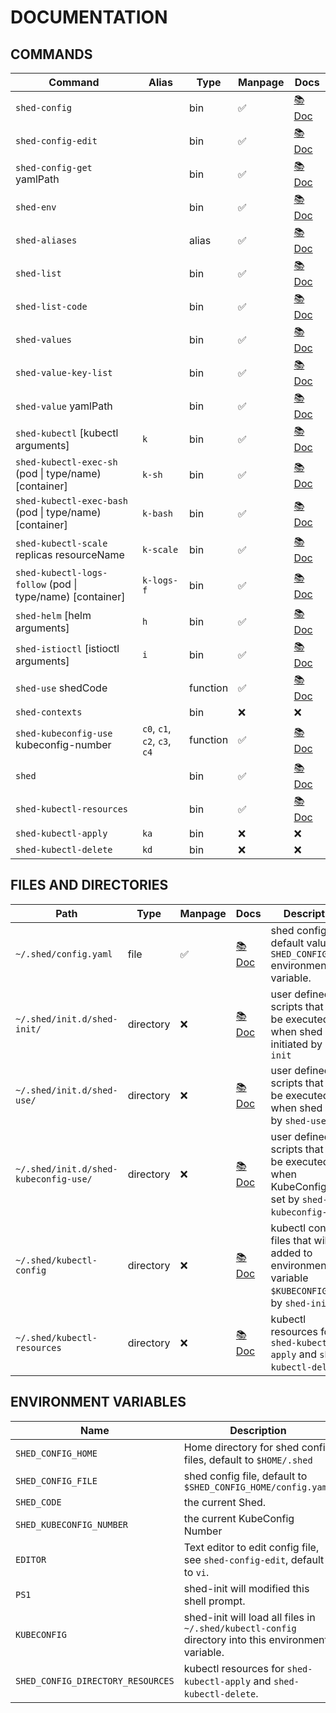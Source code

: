 # DOCUMENTATION

## COMMANDS

| Command                                                   | Alias                        | Type     | Manpage | Docs                                 |
| --------------------------------------------------------- | ---------------------------- | -------- | ------- | ------------------------------------ |
| `shed-config`                                             |                              | bin      | ✅       | [📚 Doc](shed-config.md)              |
| `shed-config-edit`                                        |                              | bin      | ✅       | [📚 Doc](shed-config-edit.md)         |
| `shed-config-get` yamlPath                                |                              | bin      | ✅       | [📚 Doc](shed-config-get.md)          |
| `shed-env`                                                |                              | bin      | ✅       | [📚 Doc](shed-env.md)                 |
| `shed-aliases`                                            |                              | alias    | ✅       | [📚 Doc](shed-aliases.md)             |
| `shed-list`                                               |                              | bin      | ✅       | [📚 Doc](shed-list.md)                |
| `shed-list-code`                                          |                              | bin      | ✅       | [📚 Doc](shed-list-code.md)           |
| `shed-values`                                             |                              | bin      | ✅       | [📚 Doc](shed-values.md)              |
| `shed-value-key-list`                                     |                              | bin      | ✅       | [📚 Doc](shed-value-key-list.md)      |
| `shed-value` yamlPath                                     |                              | bin      | ✅       | [📚 Doc](shed-value.md)               |
| `shed-kubectl` [kubectl arguments]                        | `k`                          | bin      | ✅       | [📚 Doc](shed-kubectl.md)             |
| `shed-kubectl-exec-sh` (pod \| type/name) [container]     | `k-sh`                       | bin      | ✅       | [📚 Doc](shed-kubectl-exec-sh.md)     |
| `shed-kubectl-exec-bash` (pod \| type/name) [container]   | `k-bash`                     | bin      | ✅       | [📚 Doc](shed-kubectl-exec-bash.md)   |
| `shed-kubectl-scale` replicas resourceName                | `k-scale`                    | bin      | ✅       | [📚 Doc](shed-kubectl-scale.md)       |
| `shed-kubectl-logs-follow` (pod \| type/name) [container] | `k-logs-f`                   | bin      | ✅       | [📚 Doc](shed-kubectl-logs-follow.md) |
| `shed-helm` [helm arguments]                              | `h`                          | bin      | ✅       | [📚 Doc](shed-helm.md)                |
| `shed-istioctl` [istioctl arguments]                      | `i`                          | bin      | ✅       | [📚 Doc](shed-istioctl.md)            |
| `shed-use` shedCode                                       |                              | function | ✅       | [📚 Doc](shed-use.md)                 |
| `shed-contexts`                                           |                              | bin      | ❌       | ❌                                    |
| `shed-kubeconfig-use` kubeconfig-number                   | `c0`, `c1`, `c2`, `c3`, `c4` | function | ✅       | [📚 Doc](shed-kubeconfig-use.md)      |
| `shed`                                                    |                              | bin      | ✅       | [📚 Doc](shed.md)                     |
| `shed-kubectl-resources`                                  |                              | bin      | ✅       | [📚 Doc](shed-kubectl-resources.md)   |
| `shed-kubectl-apply`                                      | `ka`                         | bin      | ❌       | ❌                                    |
| `shed-kubectl-delete`                                     | `kd`                         | bin      | ❌       | ❌                                    |

## FILES AND DIRECTORIES

| Path                                  | Type      | Manpage | Docs                                             | Description                                                                                      |
| ------------------------------------- | --------- | ------- | ------------------------------------------------ | ------------------------------------------------------------------------------------------------ |
| `~/.shed/config.yaml`                 | file      | ✅       | [📚 Doc](file-shed-config.yaml.md)                | shed config file, default value of `SHED_CONFIG_FILE` environment variable.                      |
| `~/.shed/init.d/shed-init/`           | directory | ❌       | [📚 Doc](directory-init.d-shed-init.md)           | user defined scripts that will be executed when shed is initiated by `shed-init`                 |
| `~/.shed/init.d/shed-use/`            | directory | ❌       | [📚 Doc](directory-init.d-shed-use.md)            | user defined scripts that will be executed when shed is set by `shed-use`.                       |
| `~/.shed/init.d/shed-kubeconfig-use/` | directory | ❌       | [📚 Doc](directory-init.d-shed-kubeconfig-use.md) | user defined scripts that will be executed when KubeConfig is set by `shed-kubeconfig-use`.      |
| `~/.shed/kubectl-config`              | directory | ❌       | [📚 Doc](directory-kubectl-config.md)             | kubectl config files that will be added to environment variable `$KUBECONFIG` on by `shed-init`. |
| `~/.shed/kubectl-resources`           | directory | ❌       | [📚 Doc](directory-kubectl-resources.md)          | kubectl resources for `shed-kubectl-apply` and `shed-kubectl-delete`.                            |

## ENVIRONMENT VARIABLES

| Name                              | Description                                                                                         |
| --------------------------------- | --------------------------------------------------------------------------------------------------- |
| `SHED_CONFIG_HOME`                | Home directory for shed config files, default to `$HOME/.shed`                                      |
| `SHED_CONFIG_FILE`                | shed config file, default to `$SHED_CONFIG_HOME/config.yaml`                                        |
| `SHED_CODE`                       | the current Shed.                                                                                   |
| `SHED_KUBECONFIG_NUMBER`          | the current KubeConfig Number                                                                       |
| `EDITOR`                          | Text editor to edit config file, see `shed-config-edit`, default to `vi`.                           |
| `PS1`                             | shed-init will modified this shell prompt.                                                          |
| `KUBECONFIG`                      | shed-init will load all files in `~/.shed/kubectl-config` directory into this environment variable. |
| `SHED_CONFIG_DIRECTORY_RESOURCES` | kubectl resources for `shed-kubectl-apply` and `shed-kubectl-delete`.                               |
